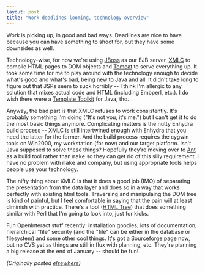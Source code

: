 ```yaml
---
layout: post
title: "Work deadlines looming, technology overview"
---
```




<p>Work is picking up, in good and bad ways. Deadlines are
nice to have because you can have something to shoot for,
but they have some downsides as well.

<p>Technology-wise, for now we're using <a
href="http://www.jboss.org/">JBoss</a> as our EJB server, <a
href="http://xmlc.enhydra.org/">XMLC</a> to compile HTML
pages to DOM objects and <a
href="http://jakarta.apache.org/tomcat/">Tomcat</a> to serve
everything up. It took some time for me to play around with
the technology enough to decide what's good and what's bad,
being new to Java and all. It didn't take long to figure out
that JSPs seem to suck horribly -- I think I'm allergic to
any solution that mixes actual code and HTML (including
Embperl, etc.). I do wish there were a <a
href="http://www.template-toolkit.org/">Template Toolkit</a>
for Java, tho.

<p>Anyway, the bad part is that XMLC refuses to work
consistently. It's probably something I'm doing ("It's not
you, it's me.") but I can't get it to do the most basic
things anymore. Complicating matters is the nutty Enhydra
build process -- XMLC is still intertwined enough with
Enhydra that you need the latter for the former. And the
build process requires the cygwin tools on Win2000, my
workstation (for now) and our target platform. Isn't Java
supposed to solve these things? Hopefully they're moving
over to <a href="http://jakarta.apache.org/ant/">Ant</a> as
a build tool rather than <tt>make</tt> so they can get rid
of this silly requirement. I have no problem with
<tt>make</tt> and company, but using appropriate tools helps
people use your technology.

<p>The nifty thing about XMLC is that it does a good job
(IMO) of separating the presentation from the data layer and
does so in a way that works perfectly with existing html
tools. Traversing and manipulaing the DOM tree is kind of
painful, but I feel comfortable in saying that the pain will
at least diminish with practice. There's a tool (<a
href="http://www.best.com/~pjl/software/html_tree/">HTML
Tree</a>) that does something similar with Perl that I'm
going to look into, just for kicks.

<p>Fun OpenInteract stuff recently: installation goodies,
lots of documentation, hierarchical "file" security (and the
"file" can be either in the database or filesystem) and some
other cool things. It's got a <a
href="http://sourceforge.net/projects/openinteract/">Sourceforge
page</a> now, but no CVS yet as things are still in flux
with planning, etc. They're planning a big release at the
end of January -- should be fun!

<p><em>(Originally posted <a href="http://www.advogato.org/person/cwinters/diary.html?start=35">elsewhere</a>)</em></p>


